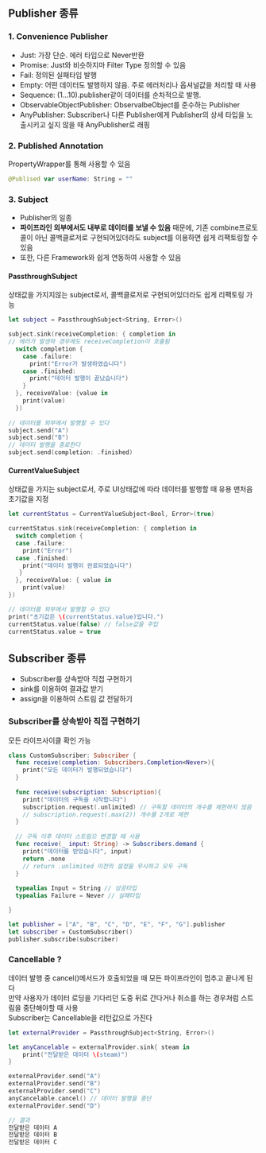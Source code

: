 ## Publisher 종류

### 1. Convenience Publisher
* Just: 가장 단순. 에러 타입으로 Never반환
* Promise: Just와 비슷하지마 Filter Type 정의할 수 있음
* Fail: 정의된 실패타입 발행
* Empty: 어떤 데이터도 발행하지 않음. 주로 에러처리나 옵셔널값을 처리할 때 사용
* Sequence: (1...10).publisher같이 데이터를 순차적으로 발행. 
* ObservableObjectPublisher: ObservalbeObject를 준수하는 Publisher
* AnyPublisher: Subscriber나 다른 Publisher에게 Publisher의 상세 타입을 노출시키고 싶지 않을 때 AnyPublisher로 래핑

### 2. Published Annotation
PropertyWrapper를 통해 사용할 수 있음
```swift
@Publised var userName: String = ""
```

### 3. Subject
* Publisher의 일종 
* **파이프라인 외부에서도 내부로 데이터를 보낼 수 있음** 때문에, 기존 combine프로토콜이 아닌 콜백클로저로 구현되어있더라도
subject를 이용하면 쉽게 리팩토링할 수 있음
* 또한, 다른 Framework와 쉽게 연동하여 사용할 수 있음

#### PassthroughSubject
상태값을 가지지않는 subject로서, 콜백클로저로 구현되어있더라도 쉽게 리팩토링 가능
```swift
let subject = PassthroughSubject<String, Error>()

subject.sink(receiveCompletion: { completion in
// 에러가 발생하 경우에도 receiveCompletion이 호출됨
  switch completion {
    case .failure: 
      print("Error가 발생하였습니다")
    case .finished:
      print("데이터 발행이 끝났습니다")
    }
  }, receiveValue: {value in
    print(value)  
  })
  
// 데이터를 외부에서 발행할 수 있다
subject.send("A")
subject.send("B")
// 데이터 발행을 종료한다
subject.send(completion: .finished)
```

#### CurrentValueSubject
상태값을 가지는 subject로서, 주로 UI상태값에 따라 데이터를 발행할 때 유용
맨처음 초기값을 지정

```swift
let currentStatus = CurrentValueSubject<Bool, Error>(true)

currentStatus.sink(receiveCompletion: { completion in
  switch completion {
  case .failure: 
    print("Error")
  case .finished:
    print("데이터 발행이 완료되었습니다")
   }
  }, receiveValue: { value in
    print(value) 
})

// 데이터를 외부에서 발행할 수 있다
print("초기값은 \(currentStatus.value)입니다.")
currentStatus.value(false) // false값을 주입
currentStatus.value = true
```


## Subscriber 종류
* Subscriber를 상속받아 직접 구현하기
* sink를 이용하여 결과값 받기
* assign을 이용하여 스트림 값 전달하기

### Subscriber를 상속받아 직접 구현하기
모든 라이프사이클 확인 가능

```swift
class CustomSubscriber: Subscriber {
  func receive(completion: Subscribers.Completion<Never>){
    print("모든 데이터가 발행되었습니다")
  }
  
  func receive(subscription: Subscription){
    print("데이터의 구독을 시작합니다")
    subscription.request(.unlimited) // 구독할 데이터의 개수를 제한하지 않음
    // subscription.request(.max(2)) 개수를 2개로 제한
  }
  
  // 구독 이후 데이터 스트림으 변경할 때 사용
  func receive(_ input: String) -> Subscribers.demand {
    print("데이터를 받았습니다", input)
    return .none
    // return .unlimited 이전의 설정을 무시하고 모두 구독
  }
  
  typealias Input = String // 성공타입
  typealias Failure = Never // 실패타입

}

let publisher = ["A", "B", "C", "D", "E", "F", "G"].publisher
let subscriber = CustomSubscriber()
publisher.subscribe(subscriber)

```

### Cancellable ?
데이터 발행 중 cancel()메서드가 호출되었을 때 모든 파이프라인이 멈추고 끝나게 된다   
만약 사용자가 데이터 로딩을 기다리던 도중 뒤로 간다거나 취소를 하는 경우처럼 스트림을 중단해야할 때 사용    
Subscriber는 Cancellable을 리턴값으로 가진다   

```swift
let externalProvider = PassthroughSubject<String, Error>()

let anyCancelable = externalProvider.sink{ steam in
    print("전달받은 데이터 \(steam)")
}

externalProvider.send("A")
externalProvider.send("B")
externalProvider.send("C")
anyCancelable.cancel() // 데이터 발행을 중단
externalProvider.send("D")

// 결과
전달받은 데이터 A
전달받은 데이터 B
전달받은 데이터 C
```

